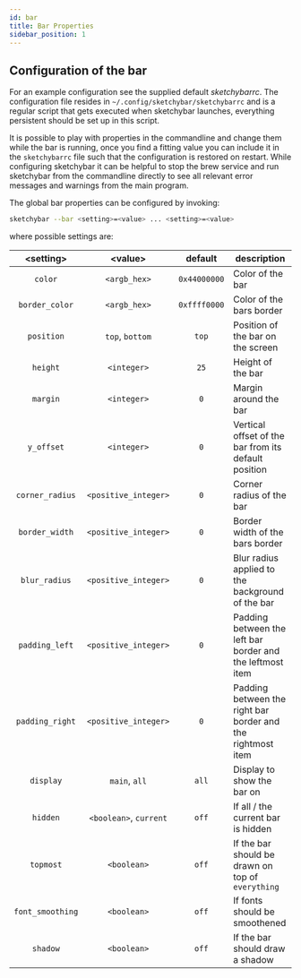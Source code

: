 ```yaml
---
id: bar
title: Bar Properties
sidebar_position: 1
---
```

## Configuration of the bar
For an example configuration see the supplied default *sketchybarrc*.
The configuration file resides in `~/.config/sketchybar/sketchybarrc` and is a
regular script that gets executed when sketchybar launches, everything
persistent should be set up in this script.

It is possible to play with properties in the commandline and change
them while the bar is running, once you find a fitting
value you can include it in the `sketchybarrc` file such that the configuration
is restored on restart. While configuring sketchybar it can be helpful to stop
the brew service and run sketchybar from the commandline directly to see all
relevant error messages and warnings from the main program.

The global bar properties can be configured by invoking:
```bash
sketchybar --bar <setting>=<value> ... <setting>=<value>
```

where possible settings are:

| <setting\>       | <value\>               | default      | description                                                 |
| :-------:        | :------:               | :-------:    | -----------                                                 |
| `color`          | `<argb_hex>`           | `0x44000000` | Color of the bar                                            |
| `border_color`   | `<argb_hex>`           | `0xffff0000` | Color of the bars border                                    |
| `position`       | `top`, `bottom`        | `top`        | Position of the bar on the screen                           |
| `height`         | `<integer>`            | `25`         | Height of the bar                                           |
| `margin`         | `<integer>`            | `0`          | Margin around the bar                                       |
| `y_offset`       | `<integer>`            | `0`          | Vertical offset of the bar from its default position        |
| `corner_radius`  | `<positive_integer>`   | `0`          | Corner radius of the bar                                    |
| `border_width`   | `<positive_integer>`   | `0`          | Border width of the bars border                             |
| `blur_radius`    | `<positive_integer>`   | `0`          | Blur radius applied to the background of the bar            |
| `padding_left`   | `<positive_integer>`   | `0`          | Padding between the left bar border and the leftmost item   |
| `padding_right`  | `<positive_integer>`   | `0`          | Padding between the right bar border and the rightmost item |
| `display`        | `main`, `all`          | `all`        | Display to show the bar on                                  |
| `hidden`         | `<boolean>`, `current` | `off`        | If all / the current bar is hidden                          |
| `topmost`        | `<boolean>`            | `off`        | If the bar should be drawn on top of `everything`           |
| `font_smoothing` | `<boolean>`            | `off`        | If fonts should be smoothened                               |
| `shadow`         | `<boolean>`            | `off`        | If the bar should draw a shadow                             |

